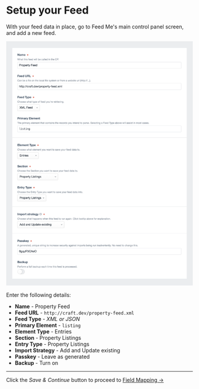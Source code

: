 # Setup your Feed

With your feed data in place, go to Feed Me's main control panel screen, and add a new feed.

![Feedme Guide Setup](/docs/screenshots/feedme-guide-setup.png)

Enter the following details:

- **Name** - Property Feed
- **Feed URL** - `http://craft.dev/property-feed.xml`
- **Feed Type** - _XML or JSON_
- **Primary Element** - `listing`
- **Element Type** - Entries
- **Section** - Property Listings
- **Entry Type** - Property Listings
- **Import Strategy** - Add and Update existing
- **Passkey** - Leave as generated
- **Backup** - Turn on

* * *

Click the _Save & Continue_ button to proceed to [Field Mapping →](docs:guides/importing-entries/field-mapping)